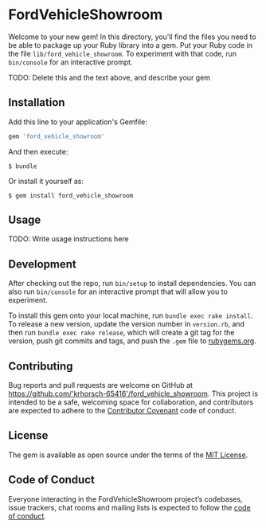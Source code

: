 # FordVehicleShowroom

Welcome to your new gem! In this directory, you'll find the files you need to be able to package up your Ruby library into a gem. Put your Ruby code in the file `lib/ford_vehicle_showroom`. To experiment with that code, run `bin/console` for an interactive prompt.

TODO: Delete this and the text above, and describe your gem

## Installation

Add this line to your application's Gemfile:

```ruby
gem 'ford_vehicle_showroom'
```

And then execute:

    $ bundle

Or install it yourself as:

    $ gem install ford_vehicle_showroom

## Usage

TODO: Write usage instructions here

## Development

After checking out the repo, run `bin/setup` to install dependencies. You can also run `bin/console` for an interactive prompt that will allow you to experiment.

To install this gem onto your local machine, run `bundle exec rake install`. To release a new version, update the version number in `version.rb`, and then run `bundle exec rake release`, which will create a git tag for the version, push git commits and tags, and push the `.gem` file to [rubygems.org](https://rubygems.org).

## Contributing

Bug reports and pull requests are welcome on GitHub at https://github.com/'krhorsch-65416'/ford_vehicle_showroom. This project is intended to be a safe, welcoming space for collaboration, and contributors are expected to adhere to the [Contributor Covenant](http://contributor-covenant.org) code of conduct.

## License

The gem is available as open source under the terms of the [MIT License](https://opensource.org/licenses/MIT).

## Code of Conduct

Everyone interacting in the FordVehicleShowroom project’s codebases, issue trackers, chat rooms and mailing lists is expected to follow the [code of conduct](https://github.com/'krhorsch-65416'/ford_vehicle_showroom/blob/master/CODE_OF_CONDUCT.md).
